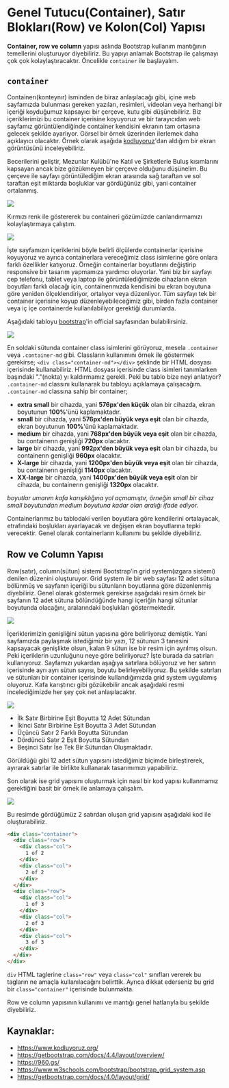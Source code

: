 # Genel Tutucu(Container), Satır Blokları(Row) ve Kolon(Col) Yapısı

**Container, row ve column** yapısı aslında Bootstrap kullanım mantığının temellerini oluşturuyor diyebiliriz. Bu yapıyı anlamak Bootstrap ile çalışmayı çok çok kolaylaştıracaktır. Öncelikle `container` ile başlayalım.

## `container`
Containerı(konteynır) isminden de biraz anlaşılacağı gibi, içine web sayfamızda bulunması gereken yazıları, resimleri, videoları veya herhangi bir içeriği koyduğumuz kapsayıcı bir çerçeve, kutu gibi düşünebiliriz. Biz içeriklerimizi bu container içerisine koyuyoruz ve bir tarayıcıdan web sayfamız görüntülendiğinde container kendisini ekranın tam ortasına gelecek şekilde ayarlıyor. Görsel bir örnek üzerinden ilerlemek daha açıklayıcı olacaktır. Örnek olarak aşağıda [kodluyoruz](https://www.kodluyoruz.org/)'dan aldığım bir ekran görüntüsünü inceleyebiliriz.

Becerilerini geliştir, Mezunlar Kulübü'ne Katıl ve  Şirketlerle Buluş kısımlarını kapsayan ancak bize gözükmeyen bir çerçeve olduğunu düşünelim. Bu çerçeve ile sayfayı görüntülediğim ekran arasında sağ taraftan ve sol taraftan eşit miktarda boşluklar var gördüğünüz gibi, yani container ortalanmış.

![](https://raw.githubusercontent.com/Kodluyoruz/taskforce/main/bootstrap/bootstrap-genel-tutucucontainer%2C-satir-bloklarirow-ve-koloncol-yapisi/figures/kodluyoruz-container.png)

Kırmızı renk ile göstererek bu containeri gözümüzde canlandırmamızı kolaylaştırmaya çalıştım.

![](https://raw.githubusercontent.com/Kodluyoruz/taskforce/main/bootstrap/bootstrap-genel-tutucucontainer%2C-satir-bloklarirow-ve-koloncol-yapisi/figures/kodluyoruz-container-red.png)

İşte sayfamızın içeriklerini böyle belirli ölçülerde containerlar içerisine koyuyoruz ve ayrıca containerlara vereceğimiz class isimlerine göre onlara farklı özellikler katıyoruz. Örneğin containerlar boyutlarını değiştirip responsive bir tasarım yapmamıza yardımcı oluyorlar. Yani biz bir sayfayı cep telefonu, tablet veya laptop ile görüntülediğimizde cihazların ekran boyutları farklı olacağı için, containerımızda kendisini bu ekran boyutuna göre yeniden ölçeklendiriyor, ortalıyor veya düzenliyor. Tüm sayfayı tek bir container içerisine koyup düzenleyebileceğimiz gibi, birden fazla container veya iç içe containerde kullanılabiliyor gerektiği durumlarda.

Aşağıdaki tabloyu [bootstrap](https://getbootstrap.com/docs/4.4/layout/overview/)'in official sayfasından bulabilirsiniz.

![](https://raw.githubusercontent.com/Kodluyoruz/taskforce/main/bootstrap/bootstrap-genel-tutucucontainer%2C-satir-bloklarirow-ve-koloncol-yapisi/figures/container-sizes.png)

En soldaki sütunda container class isimlerini görüyoruz, mesela `.container` veya  `.container-md` gibi. Classların kullanımını örnek ile göstermek gerekirse;
`<div class="container-md"></div>` şeklinde bir HTML dosyası içerisinde kullanabiliriz. HTML dosyası içerisinde class isimleri tanımlarken başındaki "."(nokta) yı kaldırmamız gerekli. Peki bu tablo bize neyi anlatıyor? `.container-md` classını kullanarak bu tabloyu açıklamaya çalışacağım. `.container-md` classına sahip bir container;

* **extra small** bir cihazda, yani **576px'den küçük** olan bir cihazda, ekran boyutunun **100%**'ünü kaplamaktadır.
* **small** bir cihazda, yani **576px'den büyük veya eşit** olan bir cihazda, ekran boyutunun **100%**'ünü kaplamaktadır.
* **medium** bir cihazda, yani **768px'den büyük veya eşit** olan bir cihazda, bu containerın genişliği **720px** olacaktır.
* **large** bir cihazda, yani **992px'den büyük veya eşit** olan bir cihazda, bu containerın genişliği **960px** olacaktır.
* **X-large** bir cihazda, yani **1200px'den büyük veya eşit** olan bir cihazda, bu containerın genişliği **1140px** olacaktır.
* **XX-large** bir cihazda, yani **1400px'den büyük veya eşit** olan bir cihazda, bu containerın genişliği **1320px** olacaktır.

_boyutlar umarım kafa karışıklığına yol açmamıştır, örneğin small bir cihaz small boyutundan medium boyutuna kadar olan aralığı ifade ediyor._

Containerlarımız bu tablodaki verilen boyutlara göre kendilerini ortalayacak, etrafındaki boşlukları ayarlayacak ve değişen ekran boyutlarına tepki verecektir.
Genel olarak containerların kullanımı bu şekilde diyebiliriz.

## Row ve Column Yapısı
Row(satır), column(sütun) sistemi Bootstrap'in grid system(ızgara sistemi) denilen düzenini oluşturuyor. Grid system ile bir web sayfası 12 adet sütuna bölünmüş ve sayfanın içeriği bu sütunların boyutlarına göre düzenlenmiş diyebiliriz. Genel olarak göstermek gerekirse aşağıdaki resim örnek bir sayfanın 12 adet sütuna bölündüğünde hangi içeriğin hangi sütunlar boyutunda olacağını, aralarındaki boşlukları göstermektedir.

![](https://raw.githubusercontent.com/Kodluyoruz/taskforce/main/bootstrap/bootstrap-genel-tutucucontainer%2C-satir-bloklarirow-ve-koloncol-yapisi/figures/overall-grid.png)

İçeriklerimizin genişliğini sütun yapısına göre belirliyoruz demiştik. Yani sayfamızda paylaşmak istediğimiz bir yazı, 12 sütunun 3 tanesini kapsayacak genişlikte olsun, kalan 9 sütun ise bir resim için ayrılmış olsun. Peki içeriklerin uzunluğunu neye göre belirliyoruz? İşte burada da satırları kullanıyoruz. Sayfamızı yukardan aşağıya satırlara bölüyoruz ve her satırın içerisinde ayrı ayrı sütun sayısı, boyutu belirleyebiliyoruz. Bu şekilde satırları ve sütunları bir container içerisinde kullandığımızda grid system uygulamış oluyoruz. Kafa karıştırıcı gibi gözükebilir ancak aşağıdaki resmi incelediğimizde her şey çok net anlaşılacaktır.

![](https://raw.githubusercontent.com/Kodluyoruz/taskforce/main/bootstrap/bootstrap-genel-tutucucontainer%2C-satir-bloklarirow-ve-koloncol-yapisi/figures/grid-details.png)

- İlk Satır Birbirine Eşit Boyutta 12 Adet Sütundan
- İkinci Satır Birbirine Eşit Boyutta 3 Adet Sütundan
- Üçüncü Satır 2 Farklı Boyutta Sütundan
- Dördüncü Satır 2 Eşit Boyutta Sütundan
- Beşinci Satır İse Tek Bir Sütundan Oluşmaktadır.

Görüldüğü gibi 12 adet sütun yapısını istediğimiz biçimde birleştirerek, ayırarak satırlar ile birlikte kullanarak tasarımımızı yapabiliriz.

Son olarak ise grid yapısını oluşturmak için nasıl bir kod yapısı kullanmamız gerektiğini basit bir örnek ile anlamaya çalışalım.

![](https://raw.githubusercontent.com/Kodluyoruz/taskforce/main/bootstrap/bootstrap-genel-tutucucontainer%2C-satir-bloklarirow-ve-koloncol-yapisi/figures/sample-grid.png)

Bu resimde gördüğümüz 2 satırdan oluşan grid yapısını aşağıdaki kod ile oluşturabiliriz.
```html
<div class="container">
  <div class="row">
    <div class="col">
      1 of 2
    </div>
    <div class="col">
      2 of 2
    </div>
  </div>
  <div class="row">
    <div class="col">
      1 of 3
    </div>
    <div class="col">
      2 of 3
    </div>
    <div class="col">
      3 of 3
    </div>
  </div>
</div>
```
`div` HTML taglerine `class="row"` veya `class="col"` sınıfları vererek bu tagların ne amaçla kullanılacağını belirttik. Ayrıca dikkat ederseniz bu grid bir `class="container"` içerisinde bulunmakta.

Row ve column yapısının kullanımı ve mantığı genel hatlarıyla bu şekilde diyebiliriz.

## Kaynaklar:
- https://www.kodluyoruz.org/
- https://getbootstrap.com/docs/4.4/layout/overview/
- https://960.gs/
- https://www.w3schools.com/bootstrap/bootstrap_grid_system.asp
- https://getbootstrap.com/docs/4.0/layout/grid/
